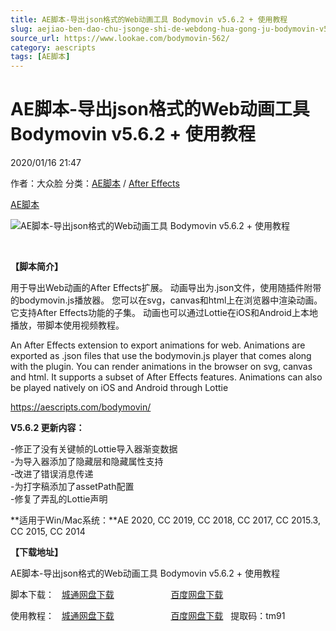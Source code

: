 ```yaml
---
title: AE脚本-导出json格式的Web动画工具 Bodymovin v5.6.2 + 使用教程
slug: aejiao-ben-dao-chu-jsonge-shi-de-webdong-hua-gong-ju-bodymovin-v5-6-2-shi-yong-jiao-cheng
source_url: https://www.lookae.com/bodymovin-562/
category: aescripts
tags: [AE脚本]
---
```

# AE脚本-导出json格式的Web动画工具 Bodymovin v5.6.2 + 使用教程

2020/01/16 21:47

作者：大众脸
分类：[AE脚本](https://www.lookae.com/after-effects/aescripts/) / [After Effects](https://www.lookae.com/after-effects/)

[AE脚本](https://www.lookae.com/tag/ae%e8%84%9a%e6%9c%ac/)

![AE脚本-导出json格式的Web动画工具 Bodymovin v5.6.2 + 使用教程](https://www.lookae.com/wp-content/uploads/2019/04/Bodymovin.jpg "AE脚本-导出json格式的Web动画工具 Bodymovin v5.6.2 + 使用教程-LookAE.com")

﻿

**【脚本简介】**

用于导出Web动画的After Effects扩展。 动画导出为.json文件，使用随插件附带的bodymovin.js播放器。 您可以在svg，canvas和html上在浏览器中渲染动画。 它支持After Effects功能的子集。 动画也可以通过Lottie在iOS和Android上本地播放，带脚本使用视频教程。

An After Effects extension to export animations for web. Animations are exported as .json files that use the bodymovin.js player that comes along with the plugin. You can render animations in the browser on svg, canvas and html. It supports a subset of After Effects features. Animations can also be played natively on iOS and Android through Lottie

https://aescripts.com/bodymovin/

**V5.6.2 更新内容：**

-修正了没有关键帧的Lottie导入器渐变数据  
-为导入器添加了隐藏层和隐藏属性支持  
-改进了错误消息传递  
-为打字稿添加了assetPath配置  
-修复了弄乱的Lottie声明

**适用于Win/Mac系统：**AE 2020, CC 2019, CC 2018, CC 2017, CC 2015.3, CC 2015, CC 2014

**【下载地址】**

AE脚本-导出json格式的Web动画工具 Bodymovin v5.6.2 + 使用教程

脚本下载：   [城通网盘下载](https://tc5.us/file/680462-418545060)                       [百度网盘下载](https://pan.baidu.com/s/1G6AD5BelyYqIxYB86xQDRA)

使用教程：   [城通网盘下载](https://lookae.ctfile.com/fs/680462-382843706)                       [百度网盘下载](https://pan.baidu.com/s/1qGkQJb27DRqeeOMZ-73uKg)   提取码：tm91
